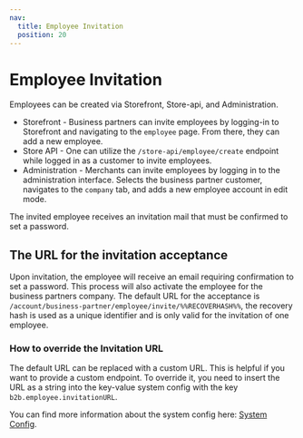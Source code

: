 ```yaml
---
nav:
  title: Employee Invitation
  position: 20
---
```


# Employee Invitation

Employees can be created via Storefront, Store-api, and Administration.

- Storefront - Business partners can invite employees by logging-in to Storefront and navigating to the `employee` page. From there, they can add a new employee.
- Store API - One can utilize the `/store-api/employee/create` endpoint while logged in as a customer to invite employees.
- Administration - Merchants can invite employees by logging in to the administration interface. Selects the business partner customer, navigates to the `company` tab, and adds a new employee account in edit mode.

The invited employee receives an invitation mail that must be confirmed to set a password.

## The URL for the invitation acceptance

Upon invitation, the employee will receive an email requiring confirmation to set a password. This process will also activate the employee for the business partners company.
The default URL for the acceptance is `/account/business-partner/employee/invite/%%RECOVERHASH%%`, the recovery hash is used as a unique identifier and is only valid for the invitation of one employee.

### How to override the Invitation URL

The default URL can be replaced with a custom URL. This is helpful if you want to provide a custom endpoint.
To override it, you need to insert the URL as a string into the key-value system config with the key `b2b.employee.invitationURL`.

You can find more information about the system config here: [System Config](/guides/plugins/apps/configuration.md).
